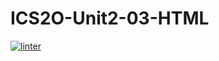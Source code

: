 # ICS2O-Unit2-03-HTML
 [![linter](https://github.com/<OWNER>/<REPOSITORY>/workflows/linter/badge.svg)](https://github.com/marketplace/actions/super-linter)   
